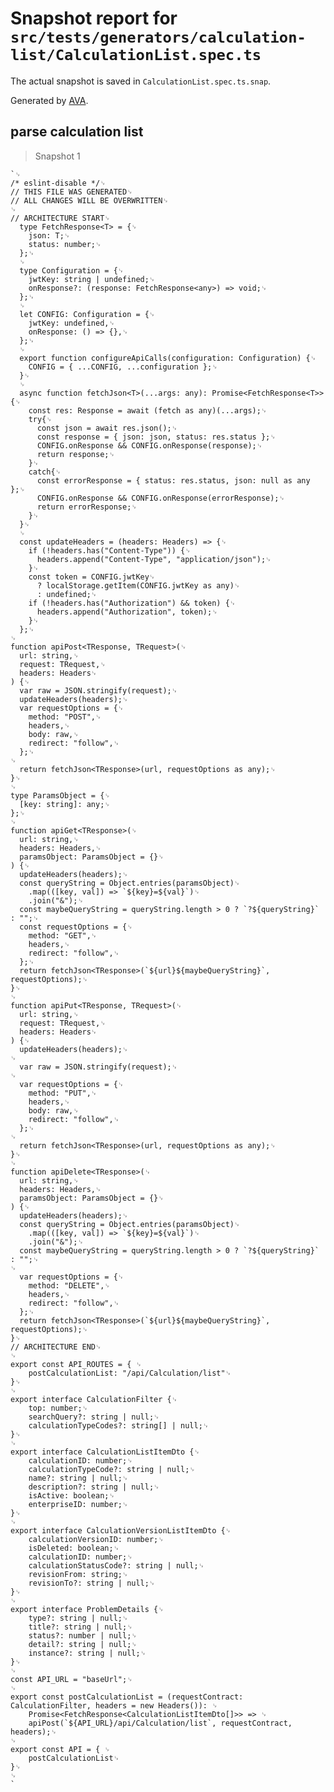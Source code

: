# Snapshot report for `src/tests/generators/calculation-list/CalculationList.spec.ts`

The actual snapshot is saved in `CalculationList.spec.ts.snap`.

Generated by [AVA](https://avajs.dev).

## parse calculation list

> Snapshot 1

    `␊
    /* eslint-disable */␊
    // THIS FILE WAS GENERATED␊
    // ALL CHANGES WILL BE OVERWRITTEN␊
    ␊
    // ARCHITECTURE START␊
      type FetchResponse<T> = {␊
        json: T;␊
        status: number;␊
      };␊
      ␊
      type Configuration = {␊
        jwtKey: string | undefined;␊
        onResponse?: (response: FetchResponse<any>) => void;␊
      };␊
      ␊
      let CONFIG: Configuration = {␊
        jwtKey: undefined,␊
        onResponse: () => {},␊
      };␊
      ␊
      export function configureApiCalls(configuration: Configuration) {␊
        CONFIG = { ...CONFIG, ...configuration };␊
      }␊
      ␊
      async function fetchJson<T>(...args: any): Promise<FetchResponse<T>> {␊
        const res: Response = await (fetch as any)(...args);␊
        try{␊
          const json = await res.json();␊
          const response = { json: json, status: res.status };␊
          CONFIG.onResponse && CONFIG.onResponse(response);␊
          return response;␊
        }␊
        catch{␊
          const errorResponse = { status: res.status, json: null as any };␊
          CONFIG.onResponse && CONFIG.onResponse(errorResponse);␊
          return errorResponse;␊
        }␊
      }␊
      ␊
      const updateHeaders = (headers: Headers) => {␊
        if (!headers.has("Content-Type")) {␊
          headers.append("Content-Type", "application/json");␊
        }␊
        const token = CONFIG.jwtKey␊
          ? localStorage.getItem(CONFIG.jwtKey as any)␊
          : undefined;␊
        if (!headers.has("Authorization") && token) {␊
          headers.append("Authorization", token);␊
        }␊
      };␊
    ␊
    function apiPost<TResponse, TRequest>(␊
      url: string,␊
      request: TRequest,␊
      headers: Headers␊
    ) {␊
      var raw = JSON.stringify(request);␊
      updateHeaders(headers);␊
      var requestOptions = {␊
        method: "POST",␊
        headers,␊
        body: raw,␊
        redirect: "follow",␊
      };␊
    ␊
      return fetchJson<TResponse>(url, requestOptions as any);␊
    }␊
    ␊
    type ParamsObject = {␊
      [key: string]: any;␊
    };␊
    ␊
    function apiGet<TResponse>(␊
      url: string,␊
      headers: Headers,␊
      paramsObject: ParamsObject = {}␊
    ) {␊
      updateHeaders(headers);␊
      const queryString = Object.entries(paramsObject)␊
        .map(([key, val]) => `${key}=${val}`)␊
        .join("&");␊
      const maybeQueryString = queryString.length > 0 ? `?${queryString}` : "";␊
      const requestOptions = {␊
        method: "GET",␊
        headers,␊
        redirect: "follow",␊
      };␊
      return fetchJson<TResponse>(`${url}${maybeQueryString}`, requestOptions);␊
    }␊
    ␊
    function apiPut<TResponse, TRequest>(␊
      url: string,␊
      request: TRequest,␊
      headers: Headers␊
    ) {␊
      updateHeaders(headers);␊
    ␊
      var raw = JSON.stringify(request);␊
    ␊
      var requestOptions = {␊
        method: "PUT",␊
        headers,␊
        body: raw,␊
        redirect: "follow",␊
      };␊
    ␊
      return fetchJson<TResponse>(url, requestOptions as any);␊
    }␊
    ␊
    function apiDelete<TResponse>(␊
      url: string,␊
      headers: Headers,␊
      paramsObject: ParamsObject = {}␊
    ) {␊
      updateHeaders(headers);␊
      const queryString = Object.entries(paramsObject)␊
        .map(([key, val]) => `${key}=${val}`)␊
        .join("&");␊
      const maybeQueryString = queryString.length > 0 ? `?${queryString}` : "";␊
    ␊
      var requestOptions = {␊
        method: "DELETE",␊
        headers,␊
        redirect: "follow",␊
      };␊
      return fetchJson<TResponse>(`${url}${maybeQueryString}`, requestOptions);␊
    }␊
    // ARCHITECTURE END␊
    ␊
    export const API_ROUTES = { ␊
    	postCalculationList: "/api/Calculation/list"␊
    }␊
    ␊
    export interface CalculationFilter {␊
    	top: number;␊
    	searchQuery?: string | null;␊
    	calculationTypeCodes?: string[] | null;␊
    }␊
    ␊
    export interface CalculationListItemDto {␊
    	calculationID: number;␊
    	calculationTypeCode?: string | null;␊
    	name?: string | null;␊
    	description?: string | null;␊
    	isActive: boolean;␊
    	enterpriseID: number;␊
    }␊
    ␊
    export interface CalculationVersionListItemDto {␊
    	calculationVersionID: number;␊
    	isDeleted: boolean;␊
    	calculationID: number;␊
    	calculationStatusCode?: string | null;␊
    	revisionFrom: string;␊
    	revisionTo?: string | null;␊
    }␊
    ␊
    export interface ProblemDetails {␊
    	type?: string | null;␊
    	title?: string | null;␊
    	status?: number | null;␊
    	detail?: string | null;␊
    	instance?: string | null;␊
    }␊
    ␊
    const API_URL = "baseUrl";␊
    ␊
    export const postCalculationList = (requestContract: CalculationFilter, headers = new Headers()): ␊
    	Promise<FetchResponse<CalculationListItemDto[]>> => ␊
    	apiPost(`${API_URL}/api/Calculation/list`, requestContract, headers);␊
    ␊
    export const API = { ␊
    	postCalculationList␊
    }␊
    ␊
    `
